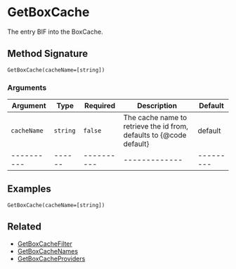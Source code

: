 # GetBoxCache

The entry BIF into the BoxCache.

## Method Signature

```
GetBoxCache(cacheName=[string])
```

### Arguments

| Argument    | Type     | Required   | Description                                                         | Default   |
| ----------- | -------- | ---------- | ------------------------------------------------------------------- | --------- |
| `cacheName` | `string` | `false`    | The cache name to retrieve the id from, defaults to {@code default} | default   |
| ----------  | ------   | ---------- | -------------                                                       | --------- |

## Examples

```
GetBoxCache(cacheName=[string])
```

## Related

* [GetBoxCacheFilter](getboxcachefilter.md)
* [GetBoxCacheNames](getboxcachenames.md)
* [GetBoxCacheProviders](getboxcacheproviders.md)
